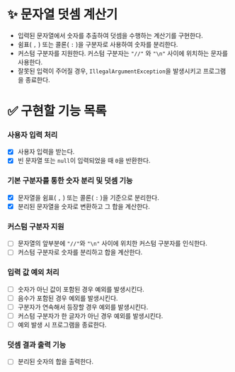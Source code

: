 # ✨ 문자열 덧셈 계산기

- 입력된 문자열에서 숫자를 추출하여 덧셈을 수행하는 계산기를 구현한다.
- 쉼표( `,` ) 또는 콜론( `:` )을 구분자로 사용하여 숫자를 분리한다.
- 커스텀 구분자를 지원한다. 커스텀 구분자는 `"//"` 와 `"\n"` 사이에 위치하는 문자를 사용한다.
- 잘못된 입력이 주어질 경우, `IllegalArgumentException`을 발생시키고 프로그램을 종료한다.

# ✅ 구현할 기능 목록

### 사용자 입력 처리

- [x] 사용자 입력을 받는다.
- [x] 빈 문자열 또는 `null`이 입력되었을 때 `0`을 반환한다.

### 기본 구분자를 통한 숫자 분리 및 덧셈 기능

- [x] 문자열을 쉼표( `,` ) 또는 콜론( `:` )을 기준으로 분리한다.
- [x] 분리된 문자열을 숫자로 변환하고 그 합을 계산한다.

### 커스텀 구분자 지원

- [ ] 문자열의 앞부분에 `"//"`와 `"\n"` 사이에 위치한 커스텀 구분자를 인식한다.
- [ ] 커스텀 구분자로 숫자를 분리하고 합을 계산한다.

### 입력 값 예외 처리

- [ ] 숫자가 아닌 값이 포함된 경우 예외를 발생시킨다.
- [ ] 음수가 포함된 경우 예외를 발생시킨다.
- [ ] 구분자가 연속해서 등장할 경우 예외를 발생시킨다.
- [ ] 커스텀 구분자가 한 글자가 아닌 경우 예외를 발생시킨다.
- [ ] 예외 발생 시 프로그램을 종료한다.

### 덧셈 결과 출력 기능

- [ ] 분리된 숫자의 합을 출력한다.
